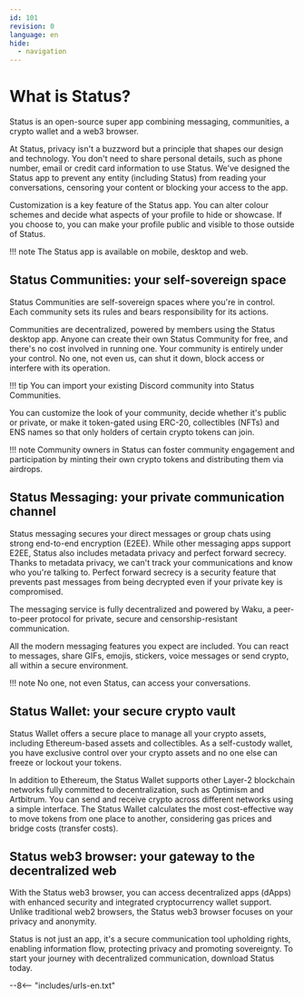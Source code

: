 ```yaml
---
id: 101
revision: 0
language: en
hide:
  - navigation
---
```


# What is Status?

Status is an open-source super app combining messaging, communities, a crypto wallet and a web3 browser.

At Status, privacy isn't a buzzword but a principle that shapes our design and technology. You don't need to share personal details, such as phone number, email or credit card information to use Status. We've designed the Status app to prevent any entity (including Status) from reading your conversations, censoring your content or blocking your access to the app.

Customization is a key feature of the Status app. You can alter colour schemes and decide what aspects of your profile to hide or showcase. If you choose to, you can make your profile public and visible to those outside of Status.

!!! note
    The Status app is available on mobile, desktop and web.

## Status Communities: your self-sovereign space

Status Communities are self-sovereign spaces where you're in control. Each community sets its rules and bears responsibility for its actions.

Communities are decentralized, powered by members using the Status desktop app. Anyone can create their own Status Community for free, and there's no cost involved in running one. Your community is entirely under your control. No one, not even us, can shut it down, block access or interfere with its operation.

!!! tip
    You can import your existing Discord community into Status Communities.

You can customize the look of your community, decide whether it's public or private, or make it token-gated using ERC-20, collectibles (NFTs) and ENS names so that only holders of certain crypto tokens can join.

!!! note
    Community owners in Status can foster community engagement and participation by minting their own crypto tokens and distributing them via airdrops.

## Status Messaging: your private communication channel

Status messaging secures your direct messages or group chats using strong end-to-end encryption (E2EE). While other messaging apps support E2EE, Status also includes metadata privacy and perfect forward secrecy. Thanks to metadata privacy, we can't track your communications and know who you're talking to. Perfect forward secrecy is a security feature that prevents past messages from being decrypted even if your private key is compromised.

The messaging service is fully decentralized and powered by Waku, a peer-to-peer protocol for private, secure and censorship-resistant communication.

All the modern messaging features you expect are included. You can react to messages, share GIFs, emojis, stickers, voice messages or send crypto, all within a secure environment.

!!! note
    No one, not even Status, can access your conversations.

## Status Wallet: your secure crypto vault

Status Wallet offers a secure place to manage all your crypto assets, including Ethereum-based assets and collectibles. As a self-custody wallet, you have exclusive control over your crypto assets and no one else can freeze or lockout your tokens.

In addition to Ethereum, the Status Wallet supports other Layer-2 blockchain networks fully committed to decentralization, such as Optimism and Artbitrum. You can send and receive crypto across different networks using a simple interface. The Status Wallet calculates the most cost-effective way to move tokens from one place to another, considering gas prices and bridge costs (transfer costs).

## Status web3 browser: your gateway to the decentralized web

With the Status web3 browser, you can access decentralized apps (dApps) with enhanced security and integrated cryptocurrency wallet support. Unlike traditional web2 browsers, the Status web3 browser focuses on your privacy and anonymity.

Status is not just an app, it's a secure communication tool upholding rights, enabling information flow, protecting privacy and promoting sovereignty. To start your journey with decentralized communication, download Status today.

--8<-- "includes/urls-en.txt"
